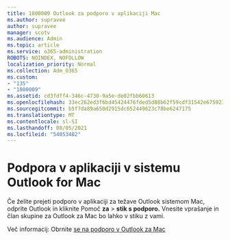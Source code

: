 ```yaml
---
title: 1800009 Outlook za podporo v aplikaciji Mac
ms.author: supravee
author: supravee
manager: scotv
ms.audience: Admin
ms.topic: article
ms.service: o365-administration
ROBOTS: NOINDEX, NOFOLLOW
localization_priority: Normal
ms.collection: Adm_O365
ms.custom:
- "135"
- "1800009"
ms.assetid: cd3fdff4-346c-4730-9a5e-de02fbb60613
ms.openlocfilehash: 33ec262ed3f6bd45424476fded5d88b62f59cdf31542e675923a030f1d6b8fa0
ms.sourcegitcommit: b5f7da89a650d2915dc652449623c78be6247175
ms.translationtype: MT
ms.contentlocale: sl-SI
ms.lasthandoff: 08/05/2021
ms.locfileid: "54053482"
---
```

# <a name="in-app-support-in-outlook-for-mac"></a>Podpora v aplikaciji v sistemu Outlook for Mac

Če želite prejeti podporo v aplikaciji za težave Outlook sistemom Mac, odprite Outlook in kliknite Pomoč **za** \> **stik s podporo.** Vnesite vprašanje in član skupine za Outlook za Mac bo lahko v stiku z vami. 

Več informacij: Obrnite [se na podporo v Outlook za Mac](https://support.office.com//article/d0410177-8e65-4487-93f7-206a3a3d71a8)